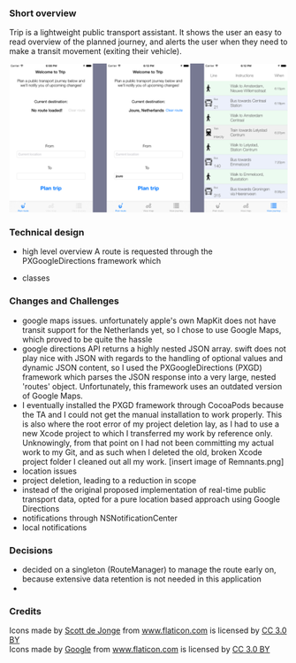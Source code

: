 ### Short overview
Trip is a lightweight public transport assistant. It shows the user an easy to read overview of the planned journey, and alerts the user when they need to make a transit movement (exiting their vehicle). 

![alt text](https://github.com/snoms/FinalProject/blob/master/doc/Views.png "Main views of Trip")

### Technical design

- high level overview
A route is requested through the PXGoogleDirections framework which 

- classes


### Changes and Challenges

- google maps issues. unfortunately apple's own MapKit does not have transit support for the Netherlands yet, so I chose to use Google Maps, which proved to be quite the hassle
- google directions API returns a highly nested JSON array. swift does not play nice with JSON with regards to the handling of optional values and dynamic JSON content, so I used the PXGoogleDirections (PXGD) framework which parses the JSON response into a very large, nested 'routes' object. Unfortunately, this framework uses an outdated version of Google Maps.
- I eventually installed the PXGD framework through CocoaPods because the TA and I could not get the manual installation to work properly. This is also where the root error of my project deletion lay, as I had to use a new Xcode project to which I transferred my work by reference only. Unknowingly, from that point on I had not been committing my actual work to my Git, and as such when I deleted the old, broken Xcode project folder I cleaned out all my work. [insert image of Remnants.png]
- location issues
- project deletion, leading to a reduction in scope
- instead of the original proposed implementation of real-time public transport data, opted for a pure location based approach using Google Directions
- notifications through NSNotificationCenter
- local notifications




### Decisions

- decided on a singleton (RouteManager) to manage the route early on, because extensive data retention is not needed in this application
- 





### Credits

<div>Icons made by <a href="http://www.flaticon.com/authors/scott-de-jonge" title="Scott de Jonge">Scott de Jonge</a> from <a href="http://www.flaticon.com" title="Flaticon">www.flaticon.com</a> is licensed by <a href="http://creativecommons.org/licenses/by/3.0/" title="Creative Commons BY 3.0" target="_blank">CC 3.0 BY</a></div>

<div>Icons made by <a href="http://www.flaticon.com/authors/google" title="Google">Google</a> from <a href="http://www.flaticon.com" title="Flaticon">www.flaticon.com</a> is licensed by <a href="http://creativecommons.org/licenses/by/3.0/" title="Creative Commons BY 3.0" target="_blank">CC 3.0 BY</a></div>